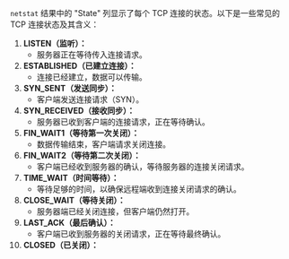 `netstat` 结果中的 "State" 列显示了每个 TCP 连接的状态。以下是一些常见的 TCP 连接状态及其含义：

1. **LISTEN（监听）：**
   - 服务器正在等待传入连接请求。
2. **ESTABLISHED（已建立连接）：**
   - 连接已经建立，数据可以传输。
3. **SYN_SENT（发送同步）：**
   - 客户端发送连接请求（SYN）。
4. **SYN_RECEIVED（接收同步）：**
   - 服务器已收到客户端的连接请求，正在等待确认。
5. **FIN_WAIT1（等待第一次关闭）：**
   - 数据传输结束，客户端请求关闭连接。
6. **FIN_WAIT2（等待第二次关闭）：**
   - 客户端已经收到服务器的确认，等待服务器的连接关闭请求。
7. **TIME_WAIT（时间等待）：**
   - 等待足够的时间，以确保远程端收到连接关闭请求的确认。
8. **CLOSE_WAIT（等待关闭）：**
   - 服务器端已经关闭连接，但客户端仍然打开。
9. **LAST_ACK（最后确认）：**
   - 客户端已收到服务器的关闭请求，正在等待最终确认。
10. **CLOSED（已关闭）：**